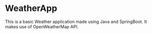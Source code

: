 # WeatherApp
This is a basic Weather application made using Java and SpringBoot. It makes use of OpenWeatherMap API.
